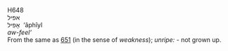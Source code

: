 <body>
  <p>H648<br>  אפיל  <br> אָפִיל  ‎  ‘âphı̂yl  <br><i>aw-feel‘ </i><br>From the same as <a href="h0651.htm">651</a> (in the sense of <i>weakness</i>); <i>unripe: - </i>not grown up.<br></p>
 </body>